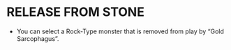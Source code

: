# RELEASE FROM STONE

*   You can select a Rock-Type monster that is removed from play by “Gold Sarcophagus”.
